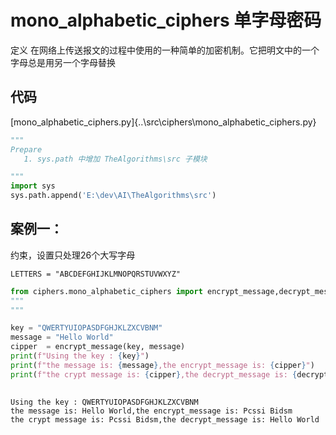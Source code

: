 # mono_alphabetic_ciphers 单字母密码

定义
在网络上传送报文的过程中使用的一种简单的加密机制。它把明文中的一个字母总是用另一个字母替换

## 代码
[mono_alphabetic_ciphers.py]{..\src\ciphers\mono_alphabetic_ciphers.py}



```python
"""
Prepare
   1. sys.path 中增加 TheAlgorithms\src 子模块

"""
import sys
sys.path.append('E:\dev\AI\TheAlgorithms\src')

```

## 案例一：

约束，设置只处理26个大写字母
```
LETTERS = "ABCDEFGHIJKLMNOPQRSTUVWXYZ"
```



```python
from ciphers.mono_alphabetic_ciphers import encrypt_message,decrypt_message
"""
"""

key = "QWERTYUIOPASDFGHJKLZXCVBNM"
message = "Hello World"
cipper  = encrypt_message(key, message)
print(f"Using the key : {key}")
print(f"the message is: {message},the encrypt_message is: {cipper}")
print(f"the crypt message is: {cipper},the decrypt_message is: {decrypt_message(key, cipper)}")
    

```

    Using the key : QWERTYUIOPASDFGHJKLZXCVBNM
    the message is: Hello World,the encrypt_message is: Pcssi Bidsm
    the crypt message is: Pcssi Bidsm,the decrypt_message is: Hello World
    
